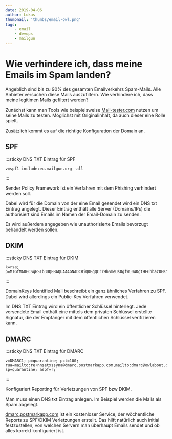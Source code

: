 ```yaml
---
date: 2019-04-06
author: Lukas
thumbnail: 'thumbs/email-owl.png'
tags:
    - email
    - devops
    - mailgun
---
```


# Wie verhindere ich, dass meine Emails im Spam landen?

Angeblich sind bis zu 90% des gesamten Emailverkehrs Spam-Mails. Alle Anbieter versuchen diese Mails auszufiltern. Wie verhindere ich, dass meine legitimen Mails gefiltert werden?

Zunächst kann man Tools wie beispielsweise [Mail-tester.com](https://www.mail-tester.com) nutzen um seine Mails zu testen. Möglichst mit Originalinhalt, da auch dieser eine Rolle spielt.

Zusätzlich kommt es auf die richtige Konfiguration der Domain an.

## SPF

:::sticky DNS TXT Eintrag für SPF
```
v=spf1 include:eu.mailgun.org -all
```
:::

Sender Policy Framework ist ein Verfahren mit dem Phishing verhindert werden soll.

Dabei wird für die Domain von der eine Email gesendet wird ein DNS txt Eintrag angelegt.
Dieser Eintrag enthält alle Server (Domains/IPs) die authorisiert sind Emails im Namen der Email-Domain zu senden.

Es wird außerdem angegeben wie unauthorisierte Emails bevorzugt behandelt werden sollen.
<!-- Wie wird das angegeben? Muss ich das angeben? Wo geb ich das an? -->

## DKIM

:::sticky DNS TXT Eintrag für DKIM
```
k=rsa; p=MIGfMA0GCSqGSIb3DQEBAQUAA4GNADCBiQKBgQCrrHhSmeUs0gfWL04DgtHF6hhaz0GKNRPd9i7txhu0j6QY8ZvZCCtnjtWwV7beDcqvHrzRpwsKy2jS2RGj2EEv1fszrqAWKD0QPKdi1KqhcruXRTz/jiy9STjYWAXd/pqxABLVAJf43tIKsLQtHb2TTaWPNojzZQR+J68RT0QoEQIDAQAB
```
:::

DomainKeys Identified Mail beschreibt ein ganz ähnliches Verfahren zu SPF. Dabei wird allerdings ein Public-Key Verfahren verwendet.

Im DNS TXT Eintrag wird ein öffentlicher Schlüssel hinterlegt. Jede versendete Email enthält eine mittels dem privaten Schlüssel erstellte Signatur, die der Empfänger mit dem öffentlichen Schlüssel verifizieren kann.
<!-- Auch hier: wie mach ich das denn? kann ich den code oben irgendwo hin copy pasten? -->

## DMARC

:::sticky DNS TXT Eintrag für DMARC
```
v=DMARC1; p=quarantine; pct=100; rua=mailto:re+nnsetxssyna@dmarc.postmarkapp.com,mailto:dmarc@owlabout.de; sp=quarantine; aspf=r;
```
:::

Konfiguriert Reporting für Verletzungen von SPF bzw DKIM.

Man muss einen DNS txt Eintrag anlegen. Im Beispiel werden die Mails als Spam abgelegt.

[dmarc.postmarkapp.com](https://dmarc.postmarkapp.com/) ist ein kostenloser Service, der wöchentliche Reports zu SPF/DKIM Verletzungen erstellt.
Das hilft natürlich auch initial festzustellen, von welchen Servern man überhaupt Emails sendet und ob alles korrekt konfiguriert ist.
